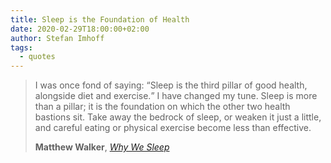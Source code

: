 ```yaml
---
title: Sleep is the Foundation of Health
date: 2020-02-29T18:00:00+02:00
author: Stefan Imhoff
tags:
  - quotes
---
```


> I was once fond of saying: <q>Sleep is the third pillar of good health, alongside diet and exercise.</q> I have changed my tune. Sleep is more than a pillar; it is the foundation on which the other two health bastions sit. Take away the bedrock of sleep, or weaken it just a little, and careful eating or physical exercise become less than effective.
>
> **Matthew Walker**, _[Why We Sleep](http://www.amazon.de/gp/product/0141983760?ie=UTF8&tag=stefanimhoffde-21&linkCode=as2&camp=1638&creative=6742&creativeASIN=0141983760)_
